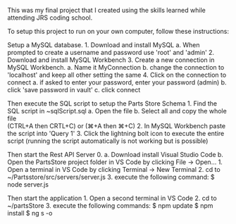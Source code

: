 This was my final project that I created using the skills learned while attending JRS coding school.

To setup this project to run on your own computer, follow 
these instructions: 

Setup a MySQL database.
    1. Download and install MySQL
        a. When prompted to create a username and password
            use 'root' and 'admin'
    2. Download and install MySQL Workbench
    3. Create a new connection in MySQL Workbench.
        a. Name it MyConnection
        b. change the connection to 'localhost' and keep all 
            other setting the same
    4. Click on the connection to connect
        a. if asked to enter your password, enter your password
            (admin) 
        b. click 'save password in vault'
        c. click connect

Then execute the SQL script to setup the Parts Store Schema
    1. Find the SQL script in ~sqlScript.sql
        a. Open the file 
        b. Select all and copy the whole file  
            (CTRL+A  then  CRTL+C) or (⌘+A  then  ⌘+C)
    2. In MySQL Workbench paste the script into 'Query 1'
    3. Click the lightning bolt icon to execute the entire script
        (running the script automatically is not working but is possible)

Then start the Rest API Server
    0.  a. Download install Visual Studio Code
        b. Open the PartsStore project folder in VS Code by 
            clicking File -> Open... 
    1. Open a terminal in VS Code by clicking 
        Terminal -> New Terminal
    2. cd to ~/Partsstore/src/servers/server.js
    3. execute the following command:
        $ node server.js

Then start the application
    1. Open a second terminal in VS Code
    2. cd to ~/partsStore
    3. execute the following commands:
        $ npm update
        $ npm install
        $ ng s -o
    
